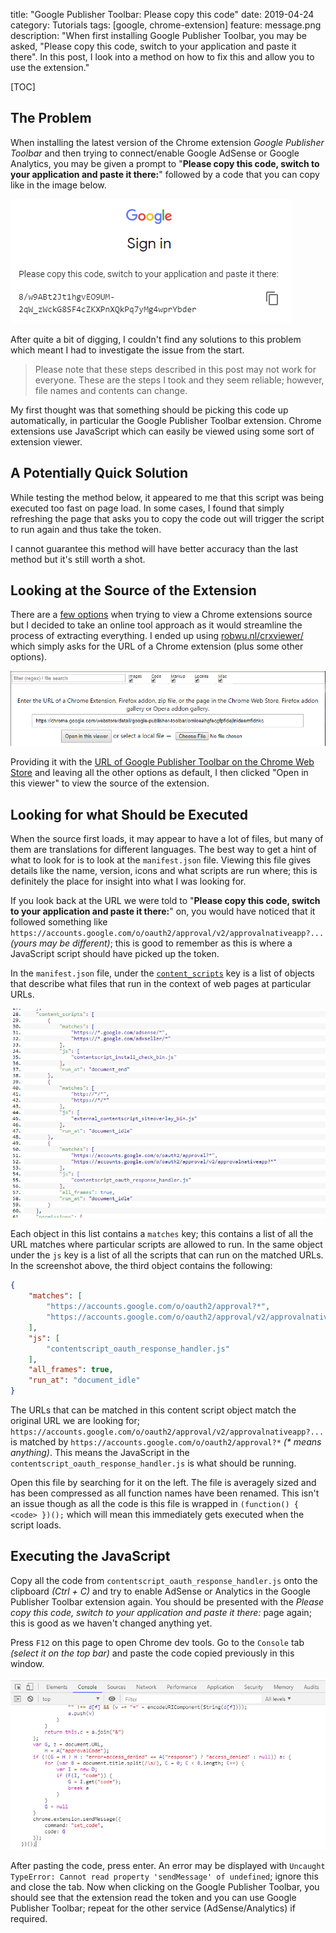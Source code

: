 title: "Google Publisher Toolbar: Please copy this code"
date: 2019-04-24
category: Tutorials
tags: [google, chrome-extension]
feature: message.png
description: "When first installing Google Publisher Toolbar, you may be asked, \"Please copy this code, switch to your application and paste it there\". In this post, I look into a method on how to fix this and allow you to use the extension."

[TOC]

## The Problem
When installing the latest version of the Chrome extension *Google Publisher Toolbar* and then trying to connect/enable Google AdSense or Google Analytics, you may be given a prompt to "**Please copy this code, switch to your application and paste it there:**" followed by a code that you can copy like in the image below.

![Google Publisher Toolbar Asking the User to Copy the Code](/posts/google-publisher-toolbar-please-copy-this-code/message.png)

After quite a bit of digging, I couldn't find any solutions to this problem which meant I had to investigate the issue from the start.

> Please note that these steps described in this post may not work for everyone. These are the steps I took and they seem reliable; however, file names and contents can change.

My first thought was that something should be picking this code up automatically, in particular the Google Publisher Toolbar extension. Chrome extensions use JavaScript which can easily be viewed using some sort of extension viewer. 

## A Potentially Quick Solution
While testing the method below, it appeared to me that this script was being executed too fast on page load. In some cases, I found that simply refreshing the page that asks you to copy the code out will trigger the script to run again and thus take the token.

I cannot guarantee this method will have better accuracy than the last method but it's still worth a shot.

## Looking at the Source of the Extension
There are a [few options](https://gist.github.com/paulirish/78d6c1406c901be02c2d) when trying to view a Chrome extensions source but I decided to take an online tool approach as it would streamline the process of extracting everything. I ended up using [robwu.nl/crxviewer/](https://robwu.nl/crxviewer/) which simply asks for the URL of a Chrome extension (plus some other options).

![Loading the Google Publisher Toolbar URL into the CRXViewer](/posts/google-publisher-toolbar-please-copy-this-code/crxviewer.png)

Providing it with the [URL of Google Publisher Toolbar on the Chrome Web Store](https://chrome.google.com/webstore/detail/google-publisher-toolbar/omioeahgfecgfpfldejlnideemfidnkc) and leaving all the other options as default, I then clicked "Open in this viewer" to view the source of the extension.

## Looking for what Should be Executed
When the source first loads, it may appear to have a lot of files, but many of them are translations for different languages. The best way to get a hint of what to look for is to look at the `manifest.json` file. Viewing this file gives details like the name, version, icons and what scripts are run where; this is definitely the place for insight into what I was looking for.

If you look back at the URL we were told to "**Please copy this code, switch to your application and paste it there:**" on, you would have noticed that it followed something like `https://accounts.google.com/o/oauth2/approval/v2/approvalnativeapp?...` *(yours may be different)*; this is good to remember as this is where a JavaScript script should have picked up the token.

In the `manifest.json` file, under the [`content_scripts`](https://developer.chrome.com/extensions/content_scripts) key is a list of objects that describe what files that run in the context of web pages at particular URLs.

![content_scripts in the manifest.json](/posts/google-publisher-toolbar-please-copy-this-code/content-scripts.png)

Each object in this list contains a `matches` key; this contains a list of all the URL matches where particular scripts are allowed to run. In the same object under the `js` key is a list of all the scripts that can run on the matched URLs. In the screenshot above, the third object contains the following:

```json
{
    "matches": [
        "https://accounts.google.com/o/oauth2/approval?*",
        "https://accounts.google.com/o/oauth2/approval/v2/approvalnativeapp?*"
    ],
    "js": [
        "contentscript_oauth_response_handler.js"
    ],
    "all_frames": true,
    "run_at": "document_idle"
}
```

The URLs that can be matched in this content script object match the original URL we are looking for; `https://accounts.google.com/o/oauth2/approval/v2/approvalnativeapp?...` is matched by `https://accounts.google.com/o/oauth2/approval?*` *(\* means anything)*. This means the JavaScript in the `contentscript_oauth_response_handler.js` is what should be running.

Open this file by searching for it on the left. The file is averagely sized and has been compressed as all function names have been renamed. This isn't an issue though as all the code is this file is wrapped in `(function() { <code> })();` which will mean this immediately gets executed when the script loads.

## Executing the JavaScript
Copy all the code from `contentscript_oauth_response_handler.js` onto the clipboard *(Ctrl + C)* and try to enable AdSense or Analytics in the Google Publisher Toolbar extension again. You should be presented with the *Please copy this code, switch to your application and paste it there:* page again; this is good as we haven't changed anything yet.

Press `F12` on this page to open Chrome dev tools. Go to the `Console` tab *(select it on the top bar)* and paste the code copied previously in this window.

![Pasted JavaScript in Chome DevTools](/posts/google-publisher-toolbar-please-copy-this-code/pasted-js.png)

After pasting the code, press enter. An error may be displayed with `Uncaught TypeError: Cannot read property 'sendMessage' of undefined`; ignore this and close the tab. Now when clicking on the Google Publisher Toolbar, you should see that the extension read the token and you can use Google Publisher Toolbar; repeat for the other service (AdSense/Analytics) if required.
